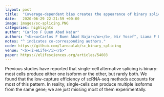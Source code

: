 ```yaml
---
layout: post
title:  "Coverage-dependent bias creates the appearance of binary splicing in single cells."
date:   2020-06-29 22:21:59 +00:00
image: images/sc-splicing.PNG
categories: highlights
author: "Carlos F Buen Abad Najar"
authors: "<b><u>Carlos F Buen Abad Najar</u></b>, Nir Yosef^, Liana F Lareau^"
notes: "^ indicates co-corresponding authors."
code: https://github.com/lareaulab/sc_binary_splicing
venue: "<b><i>eLife</i></b>"
paper: https://elifesciences.org/articles/54603
---
```

Previous studies have reported that single-cell alternative splicing is binary: most cells produce either one isoform or the other, but rarely both. We found that the low-capture efficiency of scRNA-seq methods accounts for most of this pattern. In reality, single-cells can produce multiple isoforms from the same gene; we are just missing most of them experimentally.
